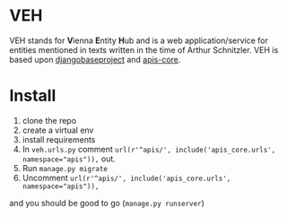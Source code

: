 # VEH

VEH stands for **V**ienna **E**ntity **H**ub and is a web application/service for entities mentioned in texts written in the time of Arthur Schnitzler.
VEH is based upon [djangobaseproject](https://github.com/acdh-oeaw/djangobaseproject) and [apis-core](https://github.com/acdh-oeaw/apis-core).

# Install

1. clone the repo
2. create a virtual env
3. install requirements
4. In `veh.urls.py` comment `url(r'^apis/', include('apis_core.urls', namespace="apis")),` out.
5. Run `manage.py migrate`
6. Uncomment `url(r'^apis/', include('apis_core.urls', namespace="apis")),`

and you should be good to go (`manage.py runserver`)
